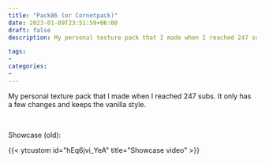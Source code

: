 ```yaml
---
title: "Pack86 (or Cornetpack)"
date: 2023-01-09T23:51:59+06:00
draft: false
description: My personal texture pack that I made when I reached 247 subs. It only has a few changes and keeps the vanilla style.

tags:
- 
categories:
- 
---
```


My personal texture pack that I made when I reached 247 subs. It only has a few changes and keeps the vanilla style.

&nbsp;

Showcase (old):

{{< ytcustom id="hEq6jvi_YeA" title="Showcase video" >}}
